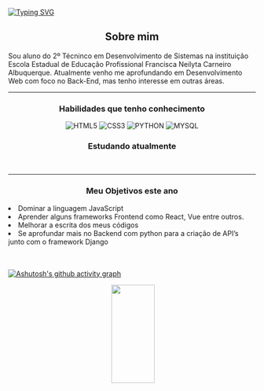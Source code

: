 <!--APRESENTAÇÃO-->

<a align='center' href="https://git.io/typing-svg"><img align='center' src="https://readme-typing-svg.demolab.com?font=Fira+Code&pause=1000&color=44F700&background=000000&center=true&vCenter=true&width=435&lines=Ol%C3%A1%2C+eu+sou+o+Lucas++%3A)" alt="Typing SVG" /></a>

<h2 align='center'>Sobre mim</h2>

<p>Sou aluno do 2º Técninco em Desenvolvimento de Sistemas na instituição Escola Estadual de Educação Profissional Francisca Neilyta Carneiro Albuquerque. Atualmente venho me aprofundando em Desenvolvimento Web com foco no Back-End, mas tenho interesse em outras áreas.</p>

---

<div align="center">

<h3 >Habilidades que tenho conhecimento</h3>
<img src="https://icongr.am/devicon/html5-original.svg?size=40&color=currentColor" alt="HTML5"> 
<img src="https://icongr.am/devicon/css3-original.svg?size=40&color=currentColor" alt="CSS3">
<img src="https://icongr.am/devicon/python-original.svg?size=40&color=currentColor" alt="PYTHON">
<img src="https://icongr.am/devicon/mysql-original.svg?size=40&color=currentColor" alt="MYSQL">


<h3>Estudando atualmente</h3>
<img src="https://icongr.am/devicon/javascript-original.svg?size=40&color=currentColor" alt="">

<img src="https://icongr.am/devicon/django-original.svg?size=40&color=currentColor" alt="">

<img src="https://icongr.am/devicon/nodejs-original.svg?size=40&color=currentColor" alt="">



</div>
<!--===================================================================-->

---

<h3 align="center">Meu Objetivos este ano</h3>

<li>Dominar a linguagem JavaScript</li>

<li>Aprender alguns frameworks Frontend como React, Vue entre outros.</li>

<li>Melhorar a escrita dos meus códigos</li> 

<li>Se aprofundar mais no Backend com python para a criação de API’s junto com o framework Django</li>

<br>
<br>

[![Ashutosh's github activity graph](https://github-readme-activity-graph.vercel.app/graph?username=Luscakkkj&theme=github-compact)](https://github.com/ashutosh00710/github-readme-activity-graph)

<div align="center">

<img src="https://github-readme-stats.vercel.app/api?username=Luscakkkj&show_icons=true&theme=merko&bg_color=040a00" alt="">

<img width="42%" height="200px" src="https://github-readme-stats.vercel.app/api/top-langs/?username=Luscakkkj&layout=compact&hide_border=true&title_color=86d921&text_color=87edb0&bg_color=040a00&hide_progress=false"/>

</div>
